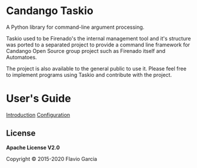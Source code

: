 # Candango Taskio

A Python library for command-line argument processing.

Taskio used to be Firenado's the internal management tool and it's structure
was ported to a separated project to provide a command line framework for
Candango Open Source group project such as Firenado itself and Automatoes.

The project is also available to the general public to use it. Please feel free
to implement programs using Taskio and contribute with the project.

# User's Guide

[Introduction](guide/intro.md)
[Configuration](guide/config.md)

## License

**Apache License V2.0**

Copyright © 2015-2020 Flavio Garcia